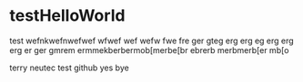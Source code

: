 # testHelloWorld
test
wefnkwefnwefwef
wfwef
wef
wefw
fwe
fre
ger
gteg
erg
erg
eg
erg
erg
erg
er
ger
gmrem
ermmekberbermob[merbe[br
ebrerb
merbmerb[er
mb[o


terry
neutec
test
github
yes
bye
